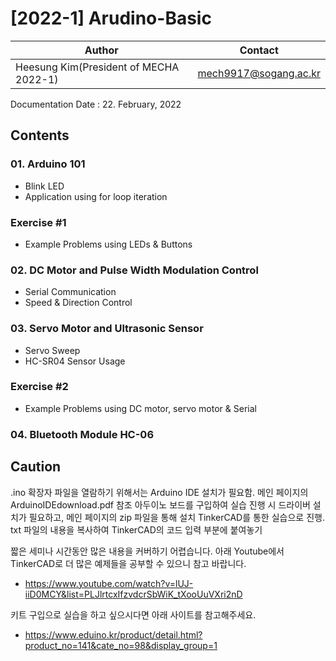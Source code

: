 # [2022-1] Arudino-Basic

Author|Contact
---|---
Heesung Kim(President of MECHA 2022-1)|mech9917@sogang.ac.kr

Documentation Date : 22. February, 2022
## Contents
### 01. Arduino 101
  - Blink LED
  - Application using for loop iteration
### Exercise #1
  - Example Problems using LEDs & Buttons
### 02. DC Motor and Pulse Width Modulation Control
  - Serial Communication
  - Speed & Direction Control
### 03. Servo Motor and Ultrasonic Sensor
  - Servo Sweep
  - HC-SR04 Sensor Usage
### Exercise #2
  - Example Problems using DC motor, servo motor & Serial
### 04. Bluetooth Module HC-06

## Caution
.ino 확장자 파일을 열람하기 위해서는 Arduino IDE 설치가 필요함. 메인 페이지의 ArduinoIDEdownload.pdf 참조
아두이노 보드를 구입하여 실습 진행 시 드라이버 설치가 필요하고, 메인 페이지의 zip 파일을 통해 설치
TinkerCAD를 통한 실습으로 진행. txt 파일의 내용을 복사하여 TinkerCAD의 코드 입력 부분에 붙여놓기


짧은 세미나 시간동안 많은 내용을 커버하기 어렵습니다. 아래 Youtube에서 TinkerCAD로 더 많은 예제들을 공부할 수 있으니 참고 바랍니다.
- https://www.youtube.com/watch?v=lUJ-iiD0MCY&list=PLJlrtcxIfzvdcrSbWiK_tXooUuVXri2nD

키트 구입으로 실습을 하고 싶으시다면 아래 사이트를 참고해주세요.
- https://www.eduino.kr/product/detail.html?product_no=141&cate_no=98&display_group=1
